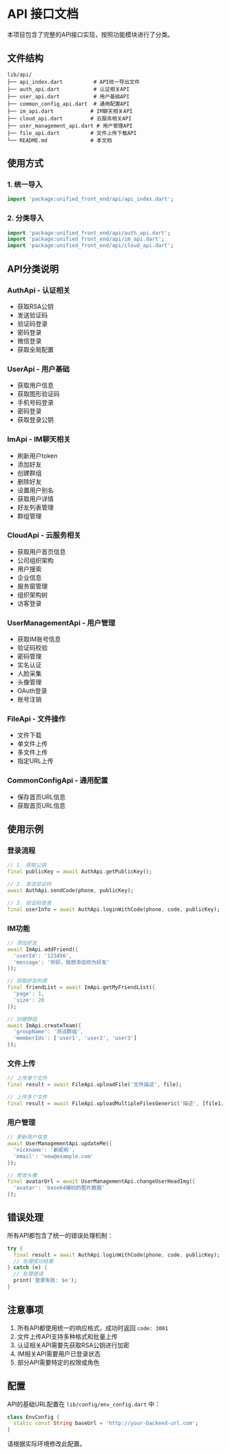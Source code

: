 # API 接口文档

本项目包含了完整的API接口实现，按照功能模块进行了分类。

## 文件结构

```
lib/api/
├── api_index.dart          # API统一导出文件
├── auth_api.dart           # 认证相关API
├── user_api.dart           # 用户基础API
├── common_config_api.dart  # 通用配置API
├── im_api.dart            # IM聊天相关API
├── cloud_api.dart         # 云服务相关API
├── user_management_api.dart # 用户管理API
├── file_api.dart          # 文件上传下载API
└── README.md              # 本文档
```

## 使用方式

### 1. 统一导入

```dart
import 'package:unified_front_end/api/api_index.dart';
```

### 2. 分类导入

```dart
import 'package:unified_front_end/api/auth_api.dart';
import 'package:unified_front_end/api/im_api.dart';
import 'package:unified_front_end/api/cloud_api.dart';
```

## API分类说明

### AuthApi - 认证相关
- 获取RSA公钥
- 发送验证码
- 验证码登录
- 密码登录
- 微信登录
- 获取全局配置

### UserApi - 用户基础
- 获取用户信息
- 获取图形验证码
- 手机号码登录
- 密码登录
- 获取登录公钥

### ImApi - IM聊天相关
- 刷新用户token
- 添加好友
- 创建群组
- 删除好友
- 设置用户别名
- 获取用户详情
- 好友列表管理
- 群组管理

### CloudApi - 云服务相关
- 获取用户首页信息
- 公司组织架构
- 用户搜索
- 企业信息
- 服务窗管理
- 组织架构树
- 访客登录

### UserManagementApi - 用户管理
- 获取IM账号信息
- 验证码校验
- 密码管理
- 实名认证
- 人脸采集
- 头像管理
- OAuth登录
- 账号注销

### FileApi - 文件操作
- 文件下载
- 单文件上传
- 多文件上传
- 指定URL上传

### CommonConfigApi - 通用配置
- 保存首页URL信息
- 获取首页URL信息

## 使用示例

### 登录流程

```dart
// 1. 获取公钥
final publicKey = await AuthApi.getPublicKey();

// 2. 发送验证码
await AuthApi.sendCode(phone, publicKey);

// 3. 验证码登录
final userInfo = await AuthApi.loginWithCode(phone, code, publicKey);
```

### IM功能

```dart
// 添加好友
await ImApi.addFriend({
  'userId': '123456',
  'message': '你好，我想添加你为好友'
});

// 获取好友列表
final friendList = await ImApi.getMyFriendList({
  'page': 1,
  'size': 20
});

// 创建群组
await ImApi.createTeam({
  'groupName': '测试群组',
  'memberIds': ['user1', 'user2', 'user3']
});
```

### 文件上传

```dart
// 上传单个文件
final result = await FileApi.uploadFile('文件描述', file);

// 上传多个文件
final result = await FileApi.uploadMultipleFilesGeneric('描述', [file1, file2, file3]);
```

### 用户管理

```dart
// 更新用户信息
await UserManagementApi.updateMe({
  'nickname': '新昵称',
  'email': 'new@example.com'
});

// 修改头像
final avatarUrl = await UserManagementApi.changeUserHeadImg({
  'avatar': 'base64编码的图片数据'
});
```

## 错误处理

所有API都包含了统一的错误处理机制：

```dart
try {
  final result = await AuthApi.loginWithCode(phone, code, publicKey);
  // 处理成功结果
} catch (e) {
  // 处理错误
  print('登录失败: $e');
}
```

## 注意事项

1. 所有API都使用统一的响应格式，成功时返回 `code: 3001`
2. 文件上传API支持多种格式和批量上传
3. 认证相关API需要先获取RSA公钥进行加密
4. IM相关API需要用户已登录状态
5. 部分API需要特定的权限或角色

## 配置

API的基础URL配置在 `lib/config/env_config.dart` 中：

```dart
class EnvConfig {
  static const String baseUrl = 'http://your-backend-url.com';
}
```

请根据实际环境修改此配置。 